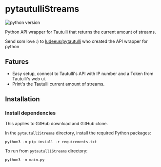 # pytautulliStreams

![python version](https://img.shields.io/badge/Python-3.8=><=3.10-blue.svg)

Python API wrapper for Tautulli that returns the current amount of streams. 

Send som love :) to [ludeeus/pytautulli](https://github.com/ludeeus/pytautulli) who created the API wrapper for python

## Fatures
- Easy setup, connect to  Tautulli's API with IP number and a Token from Tautulli's web ui.
- Print's the Tautulli current amount of streams.

## Installation

### Install dependencies

This applies to GitHub download and GitHub clone.

In the `pytautulliStreams` directory, install the required Python packages:
```
python3 -m pip install -r requirements.txt
```

To run from `pytautulliStreams` directory:
```
python3 -m main.py
```




